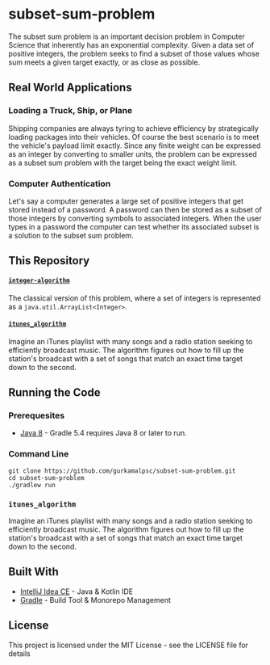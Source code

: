 # subset-sum-problem
The subset sum problem is an important decision problem in Computer Science that inherently has an exponential complexity. Given a data set of positive integers, the problem seeks to find a subset of those values whose sum meets a given target exactly, or as close as possible.
## Real World Applications
### Loading a Truck, Ship, or Plane
Shipping companies are always tyring to achieve efficiency by strategically loading packages into their vehicles. Of course the best scenario is to meet the vehicle's payload limit exactly. Since any finite weight can be expressed as an integer by converting to smaller units, the problem can be expressed as a subset sum problem with the target being the exact weight limit.
### Computer Authentication
Let's say a computer generates a large set of positive integers that get stored instead of a password. A password can then be stored as a subset of those integers by converting symbols to associated integers. When the user types in a password the computer can test whether its associated subset is a solution to the subset sum problem.
## This Repository
#### [```integer-algorithm```](https://github.com/gurkamalpsc/subset-sum-problem/tree/master/integer-algorithm/src/main/java/integer_algorithm)
The classical version of this problem, where a set of integers is represented as a ```java.util.ArrayList<Integer>```.
#### [```itunes_algorithm```](https://github.com/gurkamalpsc/subset-sum-problem/tree/master/itunes-algorithm/src/main/java/itunes_algorithm)
Imagine an iTunes playlist with many songs and a radio station seeking to efficiently broadcast music. The algorithm figures out how to fill up the station's broadcast with a set of songs that match an exact time target down to the second.
## Running the Code
### Prerequesites
* [Java 8](https://www.oracle.com/technetwork/java/javaee/downloads/jdk8-downloads-2133151.html) - Gradle 5.4 requires Java 8 or later to run.
### Command Line
```
git clone https://github.com/gurkamalpsc/subset-sum-problem.git
cd subset-sum-problem
./gradlew run
```
### ```itunes_algorithm```
Imagine an iTunes playlist with many songs and a radio station seeking to efficiently broadcast music. The algorithm figures out how to fill up the station's broadcast with a set of songs that match an exact time target down to the second.
## Built With
* [IntelliJ Idea CE](https://www.jetbrains.com/idea/) - Java & Kotlin IDE
* [Gradle](https://gradle.org/) - Build Tool & Monorepo Management
## License
This project is licensed under the MIT License - see the LICENSE file for details

